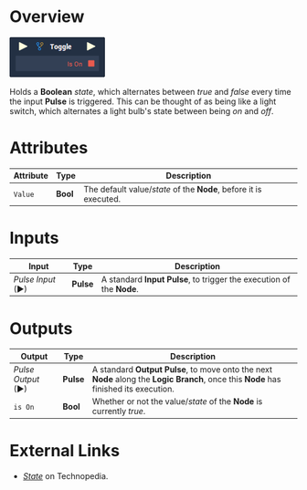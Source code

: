 # Overview

![](../../.gitbook/assets/node-toggle.png)

Holds a **Boolean** *state*, which alternates between *true* and *false* every time the input **Pulse** is triggered. This can be thought of as being like a light switch, which alternates a light bulb's state between being *on* and *off*. 

# Attributes

|Attribute|Type|Description|
|---|---|---|
|`Value`|**Bool**|The default value/*state* of the **Node**, before it is executed.|

# Inputs

|Input|Type|Description|
|---|---|---|
|*Pulse Input* (►)|**Pulse**|A standard **Input Pulse**, to trigger the execution of the **Node**.|

# Outputs

|Output|Type|Description|
|---|---|---|
|*Pulse Output* (►)|**Pulse**|A standard **Output Pulse**, to move onto the next **Node** along the **Logic Branch**, once this **Node** has finished its execution.|
|`is On`|**Bool**|Whether or not the value/*state* of the **Node** is currently  *true*.|

# External Links

- [*State*](https://www.techopedia.com/definition/696/state-computer-science) on Technopedia.